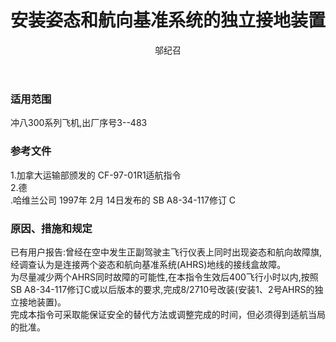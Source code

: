 ﻿---
amendno: 39-1855  
cadno: CAD1997-DHC8-04  
title: 安装姿态和航向基准系统的独立接地装置  
publishdate: 1997-02-25  
effdate: 1997-02-25  
acmodels: ["DHC8"]  
tags: []  
engs: []  
pns: []  
mfrs: ["DH"]  
admins: 华东管理局  
author: 邬纪召  
---
  
### 适用范围  
冲八300系列飞机,出厂序号3--483  
  
<!--more-->  
### 参考文件  
  1.加拿大运输部颁发的 CF-97-01R1适航指令  
  2.德  
.哈维兰公司 1997年 2月 14日发布的 SB A8-34-117修订 C  
  
### 原因、措施和规定  

  已有用户报告:曾经在空中发生正副驾驶主飞行仪表上同时出现姿态和航向故障旗,经调查认为是连接两个姿态和航向基准系统(AHRS)地线的接线盒故障。  
  为尽量减少两个AHRS同时故障的可能性,在本指令生效后400飞行小时以内,按照SB A8-34-117修订C或以后版本的要求,完成8/2710号改装(安装1、2号AHRS的独立接地装置)。  
  完成本指令可采取能保证安全的替代方法或调整完成的时间，但必须得到适航当局的批准。  
